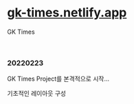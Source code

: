 # [gk-times.netlify.app](https://gk-times.netlify.app/)

GK Times

<br/>

### 20220223

GK Times Project를 본격적으로 시작...

기초적인 레이아웃 구성
